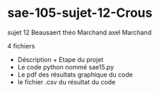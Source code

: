 # sae-105-sujet-12-Crous
sujet 12 Beausaert théo Marchand axel Marchand

4 fichiers
- Déscription + Etape du projet
- Le code python nommé sae15.py
- Le pdf des résultats graphique du code
- le fichier .csv du résultat du code 


